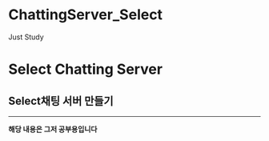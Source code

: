# ChattingServer_Select
Just Study

# Select Chatting Server
## Select채팅 서버 만들기

----

**해당 내용은 그저 공부용입니다**
